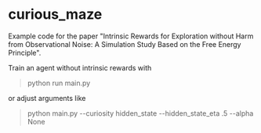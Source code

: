 # curious_maze
Example code for the paper "Intrinsic Rewards for Exploration without Harm from Observational Noise: A Simulation Study Based on the Free Energy Principle".

Train an agent without intrinsic rewards with
>python run main.py

or adjust arguments like 
>python main.py --curiosity hidden_state --hidden_state_eta .5 --alpha None